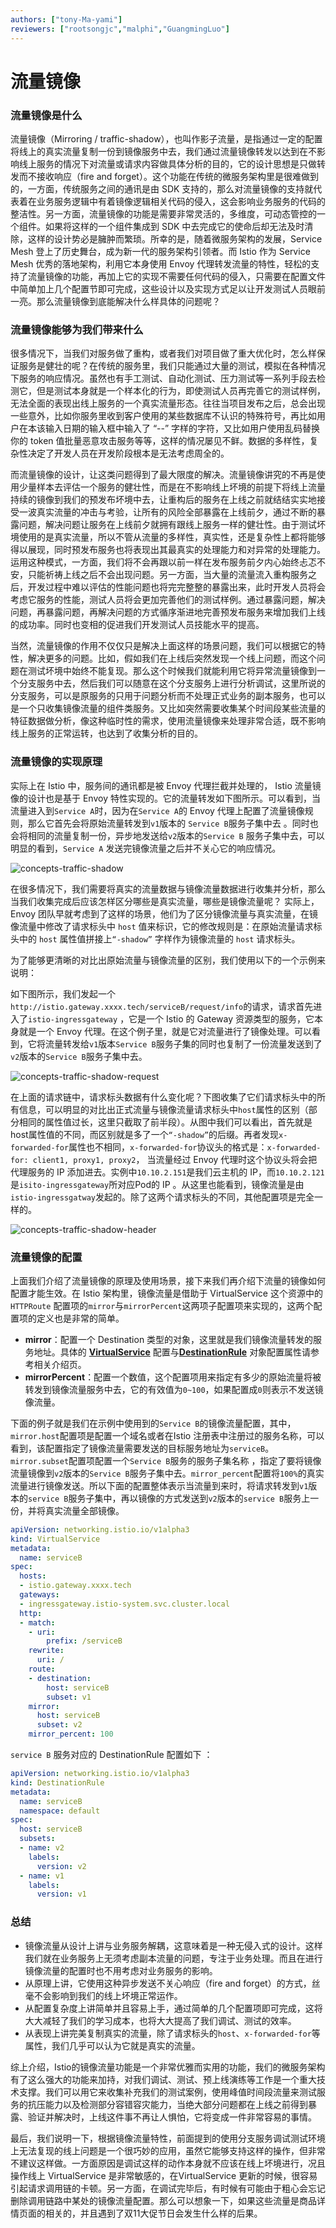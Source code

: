 ```yaml
---
authors: ["tony-Ma-yami"]
reviewers: ["rootsongjc","malphi","GuangmingLuo"]
---
```


# 流量镜像

### 流量镜像是什么

流量镜像（Mirroring / traffic-shadow），也叫作影子流量，是指通过一定的配置将线上的真实流量复制一份到镜像服务中去，我们通过流量镜像转发以达到在不影响线上服务的情况下对流量或请求内容做具体分析的目的，它的设计思想是只做转发而不接收响应（fire and forget）。这个功能在传统的微服务架构里是很难做到的，一方面，传统服务之间的通讯是由 SDK 支持的，那么对流量镜像的支持就代表着在业务服务逻辑中有着镜像逻辑相关代码的侵入，这会影响业务服务的代码的整洁性。另一方面，流量镜像的功能是需要非常灵活的，多维度，可动态管控的一个组件。如果将这样的一个组件集成到 SDK 中去完成它的使命后却无法及时清除，这样的设计势必是臃肿而繁琐。所幸的是，随着微服务架构的发展，Service Mesh 登上了历史舞台，成为新一代的服务架构引领者。而 Istio 作为 Service Mesh 优秀的落地架构，利用它本身使用 Envoy 代理转发流量的特性，轻松的支持了流量镜像的功能，再加上它的实现不需要任何代码的侵入，只需要在配置文件中简单加上几个配置节即可完成，这些设计以及实现方式足以让开发测试人员眼前一亮。那么流量镜像到底能解决什么样具体的问题呢？

### 流量镜像能够为我们带来什么

很多情况下，当我们对服务做了重构，或者我们对项目做了重大优化时，怎么样保证服务是健壮的呢？在传统的服务里，我们只能通过大量的测试，模拟在各种情况下服务的响应情况。虽然也有手工测试、自动化测试、压力测试等一系列手段去检测它，但是测试本身就是一个样本化的行为，即使测试人员再完善它的测试样例，无法全面的表现出线上服务的一个真实流量形态。往往当项目发布之后，总会出现一些意外，比如你服务里收到客户使用的某些数据库不认识的特殊符号，再比如用户在本该输入日期的输入框中输入了 “--” 字样的字符，又比如用户使用乱码替换你的 token 值批量恶意攻击服务等等，这样的情况屡见不鲜。数据的多样性，复杂性决定了开发人员在开发阶段根本是无法考虑周全的。

而流量镜像的设计，让这类问题得到了最大限度的解决。流量镜像讲究的不再是使用少量样本去评估一个服务的健壮性，而是在不影响线上坏境的前提下将线上流量持续的镜像到我们的预发布坏境中去，让重构后的服务在上线之前就结结实实地接受一波真实流量的冲击与考验，让所有的风险全部暴露在上线前夕，通过不断的暴露问题，解决问题让服务在上线前夕就拥有跟线上服务一样的健壮性。由于测试坏境使用的是真实流量，所以不管从流量的多样性，真实性，还是复杂性上都将能够得以展现，同时预发布服务也将表现出其最真实的处理能力和对异常的处理能力。运用这种模式，一方面，我们将不会再跟以前一样在发布服务前夕内心始终忐忑不安，只能祈祷上线之后不会出现问题。另一方面，当大量的流量流入重构服务之后，开发过程中难以评估的性能问题也将完完整整的暴露出来，此时开发人员将会考虑它服务的性能，测试人员将会更加完善他们的测试样例。通过暴露问题，解决问题，再暴露问题，再解决问题的方式循序渐进地完善预发布服务来增加我们上线的成功率。同时也变相的促进我们开发测试人员技能水平的提高。

当然，流量镜像的作用不仅仅只是解决上面这样的场景问题，我们可以根据它的特性，解决更多的问题。比如，假如我们在上线后突然发现一个线上问题，而这个问题在测试坏境中始终不能复现。那么这个时候我们就能利用它将异常流量镜像到一个分支服务中去，然后我们可以随意在这个分支服务上进行分析调试，这里所说的分支服务，可以是原服务的只用于问题分析而不处理正式业务的副本服务，也可以是一个只收集镜像流量的组件类服务。又比如突然需要收集某个时间段某些流量的特征数据做分析，像这种临时性的需求，使用流量镜像来处理非常合适，既不影响线上服务的正常运转，也达到了收集分析的目的。

### 流量镜像的实现原理

实际上在 Istio 中，服务间的通讯都是被 Envoy 代理拦截并处理的， Istio 流量镜像的设计也是基于 Envoy 特性实现的。它的流量转发如下图所示。可以看到，当流量进入到`Service A`时，因为在`Service A`的 Envoy 代理上配置了流量镜像规则，那么它首先会将原始流量转发到`v1`版本的 `Service B`服务子集中去 。同时也会将相同的流量复制一份，异步地发送给`v2`版本的`Service B` 服务子集中去，可以明显的看到，`Service A` 发送完镜像流量之后并不关心它的响应情况。

![concepts-traffic-shadow](../images/concepts-traffic-shadow-01.png)

在很多情况下，我们需要将真实的流量数据与镜像流量数据进行收集并分析，那么当我们收集完成后应该怎样区分哪些是真实流量，哪些是镜像流量呢？ 实际上，Envoy 团队早就考虑到了这样的场景，他们为了区分镜像流量与真实流量，在镜像流量中修改了请求标头中 `host` 值来标识，它的修改规则是：在原始流量请求标头中的 `host` 属性值拼接上`“-shadow”` 字样作为镜像流量的 `host` 请求标头。

为了能够更清晰的对比出原始流量与镜像流量的区别，我们使用以下的一个示例来说明：

如下图所示，我们发起一个`http://istio.gateway.xxxx.tech/serviceB/request/info`的请求，请求首先进入了`istio-ingressgateway` ，它是一个 Istio 的 Gateway 资源类型的服务，它本身就是一个 Envoy 代理。在这个例子里，就是它对流量进行了镜像处理。可以看到，它将流量转发给`v1`版本`Service B`服务子集的同时也复制了一份流量发送到了`v2`版本的`Service B`服务子集中去。

![concepts-traffic-shadow-request](../images/concepts-traffic-shadow-request.png)

在上面的请求链中，请求标头数据有什么变化呢？下图收集了它们请求标头中的所有信息，可以明显的对比出正式流量与镜像流量请求标头中`host`属性的区别（部分相同的属性值过长，这里只截取了前半段）。从图中我们可以看出，首先就是host属性值的不同，而区别就是多了一个`“-shadow”`的后缀。再者发现`x-forwarded-for`属性也不相同，`x-forwarded-for`协议头的格式是：`x-forwarded-for: client1, proxy1, proxy2`， 当流量经过 Envoy 代理时这个协议头将会把代理服务的 IP 添加进去。实例中`10.10.2.151`是我们云主机的 IP，而`10.10.2.121`是`isito-ingressgateway`所对应Pod的 IP 。从这里也能看到，镜像流量是由`istio-ingressgatway`发起的。除了这两个请求标头的不同，其他配置项是完全一样的。

![concepts-traffic-shadow-header](../images/concepts-traffic-shadow-header.png)

### 流量镜像的配置

上面我们介绍了流量镜像的原理及使用场景，接下来我们再介绍下流量的镜像如何配置才能生效。在 Istio 架构里，镜像流量是借助于 VirtualService 这个资源中的 `HTTPRoute` 配置项的`mirror`与`mirrorPercent`这两项子配置项来实现的，这两个配置项的定义也是非常的简单。

- **mirror**：配置一个 Destination 类型的对象，这里就是我们镜像流量转发的服务地址。具体的 [**VirtualService**](https://www.servicemesher.com/istio-handbook/concepts/virtualservice.html) 配置与[**DestinationRule**](https://www.servicemesher.com/istio-handbook/concepts/destinationrule.html) 对象配置属性请参考相关介绍页。
- **mirrorPercent**：配置一个数值，这个配置项用来指定有多少的原始流量将被转发到镜像流量服务中去，它的有效值为`0~100`，如果配置成`0`则表示不发送镜像流量。

下面的例子就是我们在示例中使用到的`Service B`的镜像流量配置，其中，`mirror.host`配置项是配置一个域名或者在Istio 注册表中注册过的服务名称，可以看到，该配置指定了镜像流量需要发送的目标服务地址为`serviceB`。`mirror.subset`配置项配置一个`Service B`服务的服务子集名称 ，指定了要将镜像流量镜像到`v2`版本的`Service B`服务子集中去。`mirror_percent`配置将`100%`的真实流量进行镜像发送。所以下面的配置整体表示当流量到来时，将请求转发到`v1`版本的`service B`服务子集中，再以镜像的方式发送到`v2`版本的`service B`服务上一份，并将真实流量全部镜像。

```yaml
apiVersion: networking.istio.io/v1alpha3
kind: VirtualService
metadata:
  name: serviceB
spec:
  hosts:
  - istio.gateway.xxxx.tech
  gateways:
  - ingressgateway.istio-system.svc.cluster.local
  http:
  - match:
    - uri:
        prefix: /serviceB
    rewrite:
      uri: /
    route:
    - destination:
        host: serviceB
        subset: v1
    mirror:
      host: serviceB
      subset: v2
    mirror_percent: 100
```

`service B` 服务对应的 DestinationRule 配置如下 ：

```yaml
apiVersion: networking.istio.io/v1alpha3
kind: DestinationRule
metadata:
  name: serviceB
  namespace: default
spec:
  host: serviceB
  subsets:
  - name: v2
    labels:
      version: v2
  - name: v1
    labels:
      version: v1
```



### 总结

- 镜像流量从设计上讲与业务服务解耦，这意味着是一种无侵入式的设计。这样我们就在业务服务上无须考虑副本流量的问题，专注于业务处理。而且在进行镜像流量的配置时也不用考虑对业务服务的影响。
- 从原理上讲，它使用这种异步发送不关心响应（fire and forget）的方式，丝毫不会影响到我们的线上坏境正常运作。
- 从配置复杂度上讲简单并且容易上手，通过简单的几个配置项即可完成，这将大大减轻了我们的学习成本，也将大大提高了我们调试、测试的效率。
- 从表现上讲完美复制真实的流量，除了请求标头的`host`、`x-forwarded-for`等属性，我们几乎可以认为它就是真实的流量。

综上介绍，Istio的镜像流量功能是一个非常优雅而实用的功能，我们的微服务架构有了这么强大的功能来加持，对我们调试、测试、预上线演练等工作是一个重大技术支撑。我们可以用它来收集补充我们的测试案例，使用峰值时间段流量来测试服务的抗压能力以及检测部分容错容灾能力，当绝大部分问题都在上线之前得到暴露、验证并解决时，上线这件事不再让人惧怕，它将变成一件非常容易的事情。

最后，我们说明一下，根据镜像流量特性，前面提到的使用分支服务调试测试环境上无法复现的线上问题是一个很巧妙的应用，虽然它能够支持这样的操作，但非常不建议这样做。一方面原因是调试这样的动作本身就不应该在线上坏境进行，况且操作线上 VirtualService 是非常敏感的，在VirtualService 更新的时候，很容易引起请求调用链的卡顿。另一方面，在调试完毕后，有时候有可能由于粗心会忘记删除调用链路中某处的镜像流量配置。那么可以想象一下，如果这些流量是商品详情页面的相关的，并且遇到了双11大促节日会发生什么样的后果。
